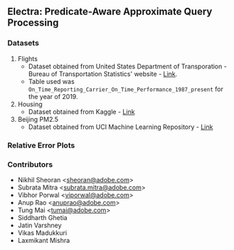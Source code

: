 ## Electra: Predicate-Aware Approximate Query Processing

### Datasets

1. Flights
    * Dataset obtained from United States Department of Transporation - Bureau of Transportation Statistics' website - [Link](https://transtats.bts.gov/).
    * Table used was `On_Time_Reporting_Carrier_On_Time_Performance_1987_present` for the year of 2019.
2. Housing
    * Dataset obtained from Kaggle - [Link](https://www.kaggle.com/ruiqurm/lianjia/version/2)
3. Beijing PM2.5
    * Dataset obtained from UCI Machine Learning Repository - [Link](https://archive.ics.uci.edu/ml/datasets/Beijing+PM2.5+Data)

### Relative Error Plots

### Contributors
- Nikhil Sheoran <<sheoran@adobe.com>>
- Subrata Mitra <<subrata.mitra@adobe.com>>
- Vibhor Porwal <<viporwal@adobe.com>>
- Anup Rao <<anuprao@adobe.com>>
- Tung Mai <<tumai@adobe.com>>
- Siddharth Ghetia
- Jatin Varshney
- Vikas Madukkuri
- Laxmikant Mishra
